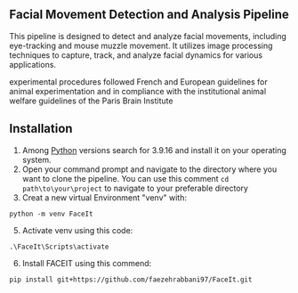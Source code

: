 ## Facial Movement Detection and Analysis Pipeline
This pipeline is designed to detect and analyze facial movements, including eye-tracking and mouse muzzle movement. It utilizes image processing techniques to capture, track, and analyze facial dynamics for various applications.


experimental procedures followed French and European guidelines for animal experimentation and in compliance with the institutional animal welfare guidelines of the Paris Brain Institute



## Installation
1. Among [Python](https://www.python.org/downloads/) versions search for 3.9.16 and install it on your operating system.
2. Open your command prompt and navigate to the directory where you want to clone the pipeline. You can use this comment `cd path\to\your\project` to navigate to your preferable directory
4. Creat a new virtual Environment "venv" with:
```
python -m venv FaceIt
```
5. Activate venv using this code:
```
.\FaceIt\Scripts\activate
```
6. Install FACEIT using this commend:
```
pip install git+https://github.com/faezehrabbani97/FaceIt.git
```
